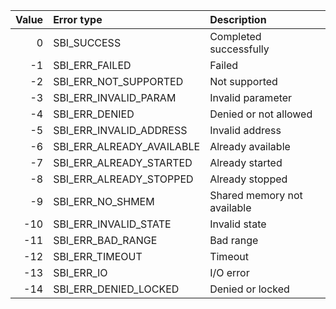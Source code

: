 | Value | Error type                | Description                 |
| ----: | :------------------------ | :-------------------------- |
|     0 | SBI_SUCCESS               | Completed successfully      |
|    -1 | SBI_ERR_FAILED            | Failed                      |
|    -2 | SBI_ERR_NOT_SUPPORTED     | Not supported               |
|    -3 | SBI_ERR_INVALID_PARAM     | Invalid parameter           |
|    -4 | SBI_ERR_DENIED            | Denied or not allowed       |
|    -5 | SBI_ERR_INVALID_ADDRESS   | Invalid address             |
|    -6 | SBI_ERR_ALREADY_AVAILABLE | Already available           |
|    -7 | SBI_ERR_ALREADY_STARTED   | Already started             |
|    -8 | SBI_ERR_ALREADY_STOPPED   | Already stopped             |
|    -9 | SBI_ERR_NO_SHMEM          | Shared memory not available |
|   -10 | SBI_ERR_INVALID_STATE     | Invalid state               |
|   -11 | SBI_ERR_BAD_RANGE         | Bad range                   |
|   -12 | SBI_ERR_TIMEOUT           | Timeout                     |
|   -13 | SBI_ERR_IO                | I/O error                   |
|   -14 | SBI_ERR_DENIED_LOCKED     | Denied or locked            |
